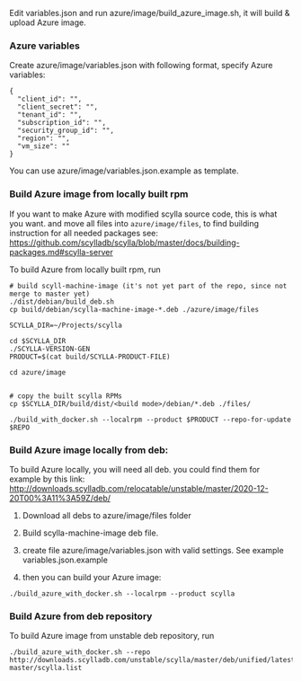 Edit variables.json and run azure/image/build_azure_image.sh, it will build & upload Azure image.

### Azure variables
Create azure/image/variables.json with following format, specify Azure variables:
```
{
  "client_id": "",
  "client_secret": "",
  "tenant_id": "",
  "subscription_id": "",
  "security_group_id": "",
  "region": "",
  "vm_size": ""
}
```

You can use azure/image/variables.json.example as template.

### Build Azure image from locally built rpm
If you want to make Azure with modified scylla source code, this is what you want.
and move all files into `azure/image/files`, to find building instruction for all needed packages see:
https://github.com/scylladb/scylla/blob/master/docs/building-packages.md#scylla-server

To build Azure from locally built rpm, run
```
# build scyll-machine-image (it's not yet part of the repo, since not merge to master yet)
./dist/debian/build_deb.sh
cp build/debian/scylla-machine-image-*.deb ./azure/image/files

SCYLLA_DIR=~/Projects/scylla

cd $SCYLLA_DIR
./SCYLLA-VERSION-GEN
PRODUCT=$(cat build/SCYLLA-PRODUCT-FILE)

cd azure/image


# copy the built scylla RPMs
cp $SCYLLA_DIR/build/dist/<build mode>/debian/*.deb ./files/

./build_with_docker.sh --localrpm --product $PRODUCT --repo-for-update $REPO

```

### Build Azure image locally from deb:

To build Azure locally, you will need all deb. you could find them for example by this link:
http://downloads.scylladb.com/relocatable/unstable/master/2020-12-20T00%3A11%3A59Z/deb/

1. Download all debs to azure/image/files folder

2. Build scylla-machine-image deb file.

3. create file azure/image/variables.json with valid settings. See example variables.json.example
4. then you can build your Azure image:
```
./build_azure_with_docker.sh --localrpm --product scylla
```

### Build Azure from deb repository
To build Azure image from unstable deb repository, run
```
./build_azure_with_docker.sh --repo http://downloads.scylladb.com/unstable/scylla/master/deb/unified/latest/scylladb-master/scylla.list
```
